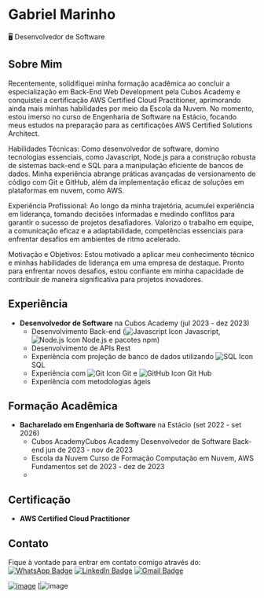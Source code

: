 # Gabriel Marinho

🖥️ Desenvolvedor de Software


## Sobre Mim
Recentemente, solidifiquei minha formação acadêmica ao concluir a especialização em Back-End Web Development pela Cubos Academy e conquistei a certificação AWS Certified Cloud Practitioner, aprimorando ainda mais minhas habilidades por meio da Escola da Nuvem. No momento, estou imerso no curso de Engenharia de Software na Estácio, focando meus estudos na preparação para as certificações AWS Certified Solutions Architect.

Habilidades Técnicas: Como desenvolvedor de software, domino tecnologias essenciais, como Javascript, Node.js para a construção robusta de sistemas back-end e SQL para a manipulação eficiente de bancos de dados. Minha experiência abrange práticas avançadas de versionamento de código com Git e GitHub, além da implementação eficaz de soluções em plataformas em nuvem, como AWS.

Experiência Profissional: Ao longo da minha trajetória, acumulei experiência em liderança, tomando decisões informadas e medindo conflitos para garantir o sucesso de projetos desafiadores. Valorizo o trabalho em equipe, a comunicação eficaz e a adaptabilidade, competências essenciais para enfrentar desafios em ambientes de ritmo acelerado.

Motivação e Objetivos: Estou motivado a aplicar meu conhecimento técnico e minhas habilidades de liderança em uma empresa de destaque. Pronto para enfrentar novos desafios, estou confiante em minha capacidade de contribuir de maneira significativa para projetos inovadores.

## Experiência
- **Desenvolvedor de Software** na Cubos Academy (jul 2023 - dez 2023)
  - Desenvolvimento Back-end (![Javascript Icon](https://img.icons8.com/color/16/000000/javascript--v1.png) Javascript, ![Node.js Icon](https://img.icons8.com/color/16/000000/nodejs.png) Node.js e pacotes npm)
  - Desenvolvimento de APIs Rest
  - Experiência com projeção de banco de dados utilizando ![SQL Icon](https://img.icons8.com/color/16/000000/sql.png) SQL
  - Experiência com ![Git Icon](https://img.icons8.com/color/16/000000/git.png) Git e ![GitHub Icon](https://img.icons8.com/color/16/000000/github.png) Git Hub
  - Experiência com metodologias ágeis


## Formação Acadêmica
- **Bacharelado em Engenharia de Software** na Estácio (set 2022 - set 2026)
  - Cubos AcademyCubos Academy Desenvolvedor de Software Back-end jun de 2023 - nov de 2023
  - Escola da Nuvem Curso de Formação Computação em Nuvem, AWS Fundamentos set de 2023 - dez de 2023
  - 
## Certificação
- **AWS Certified Cloud Practitioner**

## Contato
Fique à vontade para entrar em contato comigo através do:
[![WhatsApp Badge](https://img.shields.io/badge/WhatsApp-25D366?style=for-the-badge&logo=whatsapp&logoColor=white)](https://wa.me/5532984681942)
[![LinkedIn Badge](https://img.shields.io/badge/LinkedIn-0077B5?style=for-the-badge&logo=linkedin&logoColor=white)](https://www.linkedin.com/in/gabriel-marinho95/)
[![Gmail Badge](https://img.shields.io/badge/Gmail-D14836?style=for-the-badge&logo=gmail&logoColor=white)](mailto:gabriel18marinho@gmail.com)

[![image](https://github-profile-summary-cards.vercel.app/api/cards/profile-details?username=GabrielFMarinho&theme=nord_dark)](https://github.com/GabrielFMarinho)
[![image](https://github-readme-stats.vercel.app/api/top-langs/?username=GabrielFMarinho&layout=compact&bg_color=00000000)
